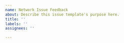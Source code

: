 ```yaml
---
name: Network Issue Feedback
about: Describe this issue template's purpose here.
title: ''
labels: ''
assignees: ''

---
```



